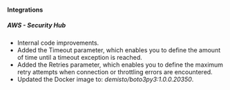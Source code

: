 
#### Integrations
##### AWS - Security Hub
- Internal code improvements.
- Added the Timeout parameter, which enables you to define the amount of time until a timeout exception is reached.
- Added the Retries parameter, which enables you to define the maximum retry attempts when connection or throttling errors
    are encountered.
- Updated the Docker image to: *demisto/boto3py3:1.0.0.20350*.
